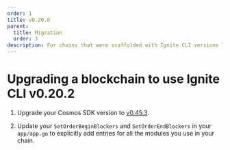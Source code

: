 ```yaml
---
order: 1
title: v0.20.0
parent:
  title: Migration
  order: 3
description: For chains that were scaffolded with Ignite CLI versions lower than v0.20.0, changes are required to use Ignite CLI v0.20.0. 
---
```


# Upgrading a blockchain to use Ignite CLI v0.20.2

1. Upgrade your Cosmos SDK version to [v0.45.3](https://github.com/cosmos/cosmos-sdk/releases/tag/v0.45.3).

2. Update your `SetOrderBeginBlockers` and `SetOrderEndBlockers` in your `app/app.go` to explicitly add entries for all the modules you use in your chain.

